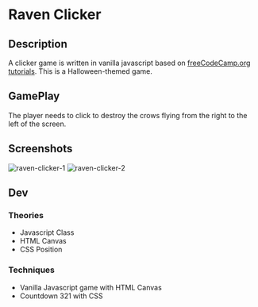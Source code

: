 # Raven Clicker

## Description
A clicker game is written in vanilla javascript based on [freeCodeCamp.org tutorials](https://youtu.be/GFO_txvwK_c). This is a Halloween-themed game.

## GamePlay
The player needs to click to destroy the crows flying from the right to the left of the screen.

## Screenshots
![raven-clicker-1](https://github.com/NguyenThuongDev/raven-clicker/assets/115036846/c3bcd8c8-52b7-4913-9a3d-c8fb40b1a15d)
![raven-clicker-2](https://github.com/NguyenThuongDev/raven-clicker/assets/115036846/8a129e90-6f0a-4823-8421-631374cbd578)

## Dev
### Theories
- Javascript Class
- HTML Canvas
- CSS Position
### Techniques
- Vanilla Javascript game with HTML Canvas
- Countdown 321 with CSS
